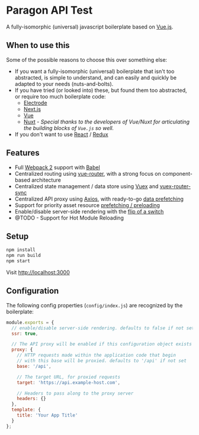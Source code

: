# Paragon API Test

A fully-isomorphic (universal) javascript boilerplate based on [Vue.js](https://vuejs.org/).

## When to use this

Some of the possible reasons to choose this over something else:

- If you want a fully-isomorphic (universal) boilerplate that isn't too abstracted, is simple to understand, and can
  easily and quickly be adapted to your needs (nuts-and-bolts).
- If you have tried (or looked into) these, but found them too abstracted, or require too much boilerplate code:
    - [Electrode](http://www.electrode.io/)
    - [Next.js](https://zeit.co/blog/next2)
    - [Vue](https://vuejs.org/)
    - [Nuxt](https://nuxtjs.org/) _- Special thanks to the developers of Vue/Nuxt for articulating the building blocks of `Vue.js` so well._
- If you don't want to use [React](https://facebook.github.io/react/) / [Redux](https://facebook.github.io/react/)

## Features

- Full [Webpack 2](https://webpack.js.org/) support with [Babel](https://babeljs.io/)
- Centralized routing using [vue-router](https://github.com/vuejs/vue-router), with a strong focus on component-based architecture
- Centralized state management / data store using [Vuex](https://github.com/vuejs/vuex) and [vuex-router-sync](https://github.com/vuejs/vuex-router-sync)
- Centralized API proxy using [Axios](https://github.com/vuejs/vuex), with ready-to-go [data prefetching](https://ssr.vuejs.org/en/data.html)
- Support for priority asset resource [prefetching / preloading](https://www.keycdn.com/blog/resource-hints/)
- Enable/disable server-side rendering with the [flip of a switch](#configuration)
- @TODO - Support for Hot Module Reloading

## Setup

```bash
npm install
npm run build
npm start
```

Visit [http://localhost:3000](http://localhost:3000)

## Configuration

The following config properties (`config/index.js`) are recognized by the boilerplate:

```js
module.exports = {
  // enable/disable server-side rendering. defaults to false if not set
  ssr: true,

  // The API proxy will be enabled if this configuration object exists
  proxy: {
    // HTTP requests made within the application code that begin
    // with this base will be proxied. defaults to '/api' if not set
    base: '/api',

    // The target URL, for proxied requests
    target: 'https://api.example-host.com',

    // Headers to pass along to the proxy server
    headers: {}
  },
  template: {
    title: 'Your App Title'
  }
};
```
